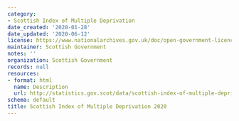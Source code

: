 ```yaml
---
category:
- Scottish Index of Multiple Deprivation
date_created: '2020-01-28'
date_updated: '2020-06-12'
license: https://www.nationalarchives.gov.uk/doc/open-government-licence/version/3/
maintainer: Scottish Government
notes: ''
organization: Scottish Government
records: null
resources:
- format: html
  name: Description
  url: http://statistics.gov.scot/data/scottish-index-of-multiple-deprivation
schema: default
title: Scottish Index of Multiple Deprivation 2020
---
```

